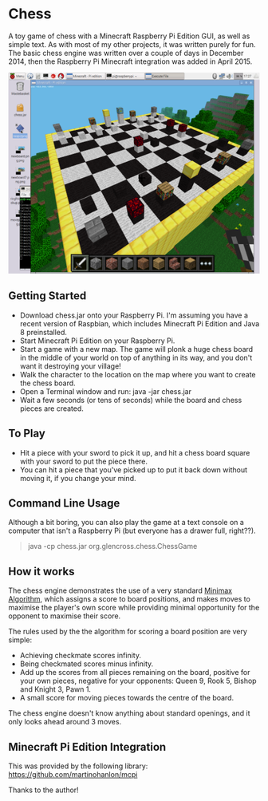 # Chess
A toy game of chess with a Minecraft Raspberry Pi Edition GUI, as well as simple text. As with most of my other
projects, it was written purely for fun. The basic chess engine was written over a couple of days in December 2014,
then the Raspberry Pi Minecraft integration was added in April 2015.

![Chess for Minecraft Pi Edition](https://raw.githubusercontent.com/chrisglencross/chess/master/images/in_game.png)

## Getting Started

* Download chess.jar onto your Raspberry Pi. I'm assuming you have a recent version of Raspbian, which includes Minecraft Pi Edition and Java 8 preinstalled.
* Start Minecraft Pi Edition on your Raspberry Pi.
* Start a game with a new map. The game will plonk a huge chess board in the middle of your world on top of anything in its way, and you don't want it destroying your village!
* Walk the character to the location on the map where you want to create the chess board.
* Open a Terminal window and run: java -jar chess.jar
* Wait a few seconds (or tens of seconds) while the board and chess pieces are created.

## To Play

* Hit a piece with your sword to pick it up, and hit a chess board square with your sword to put the piece there.
* You can hit a piece that you've picked up to put it back down without moving it, if you change your mind.

## Command Line Usage

Although a bit boring, you can also play the game at a text console on a computer that isn't a Raspberry Pi (but everyone has a drawer full, right??).
> java -cp chess.jar org.glencross.chess.ChessGame

## How it works

The chess engine demonstrates the use of a very standard [Minimax Algorithm](https://en.wikipedia.org/wiki/Minimax), which assigns a score to board positions, and makes moves to maximise the player's own score while providing minimal opportunity for the opponent to maximise their score.

The rules used by the the algorithm for scoring a board position are very simple:

* Achieving checkmate scores infinity.
* Being checkmated scores minus infinity.
* Add up the scores from all pieces remaining on the board, positive for your own pieces, negative for your opponents: Queen 9, Rook 5, Bishop and Knight 3, Pawn 1.
* A small score for moving pieces towards the centre of the board.

The chess engine doesn't know anything about standard openings, and it only looks ahead around 3 moves.

## Minecraft Pi Edition Integration

This was provided by the following library:
https://github.com/martinohanlon/mcpi

Thanks to the author!

